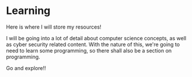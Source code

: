 # Learning

Here is where I will store my resources!

I will be going into a lot of detail about computer science concepts, as well as cyber security related content. With the nature of this, we're going to need to learn some programming, so there shall also be a section on programming.

Go and explore!!






